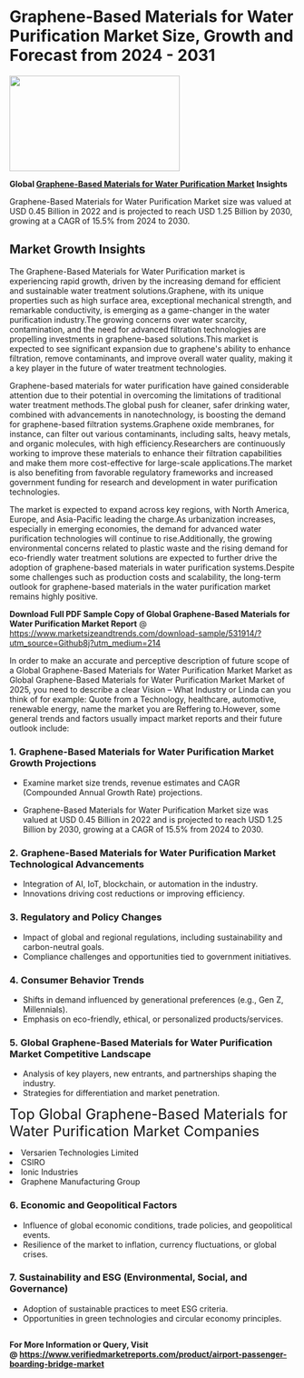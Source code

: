 <H1>Graphene-Based Materials for Water Purification Market Size, Growth and Forecast from 2024 - 2031</H1><img class="aligncenter size-medium wp-image-584254" src="https://thirdeyenews.in/wp-content/uploads/2024/09/Global-Market-Research-300x168.jpeg" alt="" width="300" height="168" /><p><strong>Global&nbsp;<a href="https://www.marketsizeandtrends.com/download-sample/531914/?utm_source=Github8j?utm_medium=214">Graphene-Based Materials for Water Purification Market</a> Insights</strong></p><p>Graphene-Based Materials for Water Purification Market size was valued at USD 0.45 Billion in 2022 and is projected to reach USD 1.25 Billion by 2030, growing at a CAGR of 15.5% from 2024 to 2030.</p><p><h2>Market Growth Insights</h2> <p>The Graphene-Based Materials for Water Purification market is experiencing rapid growth, driven by the increasing demand for efficient and sustainable water treatment solutions.Graphene, with its unique properties such as high surface area, exceptional mechanical strength, and remarkable conductivity, is emerging as a game-changer in the water purification industry.The growing concerns over water scarcity, contamination, and the need for advanced filtration technologies are propelling investments in graphene-based solutions.This market is expected to see significant expansion due to graphene's ability to enhance filtration, remove contaminants, and improve overall water quality, making it a key player in the future of water treatment technologies.</p> <p>Graphene-based materials for water purification have gained considerable attention due to their potential in overcoming the limitations of traditional water treatment methods.The global push for cleaner, safer drinking water, combined with advancements in nanotechnology, is boosting the demand for graphene-based filtration systems.Graphene oxide membranes, for instance, can filter out various contaminants, including salts, heavy metals, and organic molecules, with high efficiency.Researchers are continuously working to improve these materials to enhance their filtration capabilities and make them more cost-effective for large-scale applications.The market is also benefiting from favorable regulatory frameworks and increased government funding for research and development in water purification technologies.</p> <p>The market is expected to expand across key regions, with North America, Europe, and Asia-Pacific leading the charge.As urbanization increases, especially in emerging economies, the demand for advanced water purification technologies will continue to rise.Additionally, the growing environmental concerns related to plastic waste and the rising demand for eco-friendly water treatment solutions are expected to further drive the adoption of graphene-based materials in water purification systems.Despite some challenges such as production costs and scalability, the long-term outlook for graphene-based materials in the water purification market remains highly positive.</p> <p><span class=""><strong>Download Full PDF Sample Copy of Global Graphene-Based Materials for Water Purification Market Report</strong> @ <a href="https://www.marketsizeandtrends.com/download-sample/531914/?utm_source=Github8j?utm_medium=214" target="_blank">https://www.marketsizeandtrends.com/download-sample/531914/?utm_source=Github8j?utm_medium=214</a></span></p><p>In order to make an accurate and perceptive description of future scope of a Global&nbsp;Graphene-Based Materials for Water Purification Market Market as Global&nbsp;Graphene-Based Materials for Water Purification Market Market of 2025, you need to describe a clear Vision &ndash; What Industry or Linda can you think of for example: Quote from a Technology, healthcare, automotive, renewable energy, name the market you are Reffering to.However, some general trends and factors usually impact market reports and their future outlook include:</p><h3>1.&nbsp;<strong>Graphene-Based Materials for Water Purification Market Growth Projections</strong></h3><ul><li>Examine market size trends, revenue estimates and CAGR (Compounded Annual Growth Rate) projections.</li><li><p>Graphene-Based Materials for Water Purification Market size was valued at USD 0.45 Billion in 2022 and is projected to reach USD 1.25 Billion by 2030, growing at a CAGR of 15.5% from 2024 to 2030.</p></li></ul><h3>2.&nbsp;<strong>Graphene-Based Materials for Water Purification Market Technological Advancements</strong></h3><ul><li>Integration of AI, IoT, blockchain, or automation in the industry.</li><li>Innovations driving cost reductions or improving efficiency.</li></ul><h3>3.&nbsp;<strong>Regulatory and Policy Changes</strong></h3><ul><li>Impact of global and regional regulations, including sustainability and carbon-neutral goals.</li><li>Compliance challenges and opportunities tied to government initiatives.</li></ul><h3>4.&nbsp;<strong>Consumer Behavior Trends</strong></h3><ul><li>Shifts in demand influenced by generational preferences (e.g., Gen Z, Millennials).</li><li>Emphasis on eco-friendly, ethical, or personalized products/services.</li></ul><h3>5.&nbsp;<strong>Global Graphene-Based Materials for Water Purification Market Competitive Landscape</strong></h3><ul><li>Analysis of key players, new entrants, and partnerships shaping the industry.</li><li>Strategies for differentiation and market penetration.</li></ul><p data-pm-slice="1 1 []"><span style="color: inherit; font-family: inherit; font-size: 25px;">Top Global Graphene-Based Materials for Water Purification Market Companies</span></p><div class="" data-test-id=""><p><li>Versarien Technologies Limited</li><li> CSIRO</li><li> Ionic Industries</li><li> Graphene Manufacturing Group</li></p></div><h3>6.&nbsp;<strong>Economic and Geopolitical Factors</strong></h3><ul><li>Influence of global economic conditions, trade policies, and geopolitical events.</li><li>Resilience of the market to inflation, currency fluctuations, or global crises.</li></ul><h3>7.&nbsp;<strong>Sustainability and ESG (Environmental, Social, and Governance)</strong></h3><ul><li>Adoption of sustainable practices to meet ESG criteria.</li><li>Opportunities in green technologies and circular economy principles.</li></ul><h2><strong style="font-size: 14px;">For More Information or Query, Visit @&nbsp;</strong><a style="background-color: #ffffff; font-size: 14px;" href="https://www.marketsizeandtrends.com/report/graphene-based-materials-for-water-purification-market/" target="_blank">https://www.verifiedmarketreports.com/product/airport-passenger-boarding-bridge-market</a></h2>